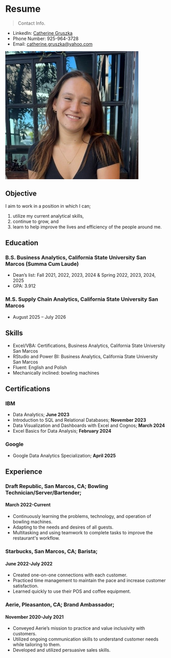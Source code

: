 # Resume
> Contact Info.

- LinkedIn: [Catherine Gruszka](https://www.linkedin.com/in/catherine-gruszka-479290220/)
- Phone Number: 925-964-3728
- Email: catherine.gruszka@yahoo.com

![Alt text](assets/images/logo.png)
  
## Objective
I aim to work in a position in which I can;
1. utilize my current analytical skills,
2. continue to grow, and
3. learn to help improve the lives and efficiency of the people around me.

## Education

### B.S. Business Analytics, California State University San Marcos (Summa Cum Laude)
- Dean’s list: Fall 2021, 2022, 2023, 2024 & Spring 2022, 2023, 2024, 2025
-	GPA: 3.912

### M.S. Supply Chain Analytics, California State University San Marcos 
- August 2025 – July 2026

## Skills
- Excel/VBA: Certifications, Business Analytics, California State University San Marcos
- RStudio and Power BI: Business Analytics, California State University San Marcos
- Fluent: English and Polish
- Mechanically inclined: bowling machines					
					
## Certifications
### IBM 
- Data Analytics; **June 2023**
- Introduction to SQL and Relational Databases; **November 2023**
- Data Visualization and Dashboards with Excel and Cognos; **March 2024**
- Excel Basics for Data Analysis; **February 2024**

### Google
- Google Data Analytics Specialization; **April 2025**

## Experience

### Draft Republic, San Marcos, CA; Bowling Technician/Server/Bartender; 
#### March 2022-Current
- Continuously learning the problems, technology, and operation of bowling machines.
- Adapting to the needs and desires of all guests.
-	Multitasking and using teamwork to complete tasks to improve the restaurant's workflow.

### Starbucks, San Marcos, CA; Barista; 
#### June 2022-July 2022
-	Created one-on-one connections with each customer.
-	Practiced time management to maintain the pace and increase customer satisfaction. 
-	Learned quickly to use their POS and coffee equipment.
  
### Aerie, Pleasanton, CA; Brand Ambassador; 
#### November 2020-July 2021
-	Conveyed Aerie’s mission to practice and value inclusivity with customers. 
-	Utilized ongoing communication skills to understand customer needs while tailoring to them.
-	Developed and utilized persuasive sales skills.
